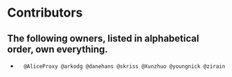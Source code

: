 # Contributors

## The following owners, listed in alphabetical order, own everything.
*       @AliceProxy @arkodg @danehans @skriss @Xunzhuo @youngnick @zirain
